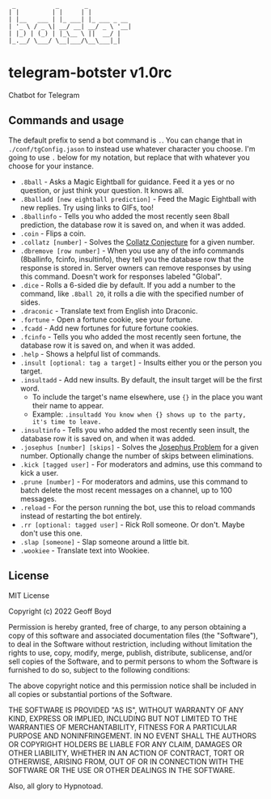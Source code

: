 ```
 _           _       _             
| |         | |     | |           
| |__   ___ | |_ ___| |_ ___ _ __
| '_ \ / _ \| __/ __| __/ _ \ '__|
| |_) | (_) | |_\__ \ ||  __/ |   
|_.__/ \___/ \__|___/\__\___|_|   

```                                
# telegram-botster v1.0rc
Chatbot for Telegram

## Commands and usage
The default prefix to send a bot command is `.`. You can change that in `./conf/tgConfig.jason` to instead use whatever character you choose. I'm going to use `.` below for my notation, but replace that with whatever you choose for your instance.
- `.8ball` - Asks a Magic Eightball for guidance. Feed it a yes or no question, or just think your question. It knows all.
- `.8balladd [new eightball prediction]` - Feed the Magic Eightball with new replies. Try using links to GIFs, too!
- `.8ballinfo` - Tells you who added the most recently seen 8ball prediction, the database row it is saved on, and when it was added.
- `.coin` - Flips a coin.
- `.collatz [number]` - Solves the [Collatz Conjecture](https://en.wikipedia.org/wiki/Collatz_conjecture) for a given number.
- `.dbremove [row number]` - When you use any of the info commands (8ballinfo, fcinfo, insultinfo), they tell you the database row that the response is stored in. Server owners can remove responses by using this command. Doesn't work for responses labeled "Global".
- `.dice` - Rolls a 6-sided die by default. If you add a number to the command, like `.8ball 20`, it rolls a die with the specified number of sides.
- `.draconic` - Translate text from English into Draconic.
- `.fortune` - Open a fortune cookie, see your fortune.
- `.fcadd` - Add new fortunes for future fortune cookies.
- `.fcinfo` - Tells you who added the most recently seen fortune, the database row it is saved on, and when it was added.
- `.help` - Shows a helpful list of commands.
- `.insult [optional: tag a target]` - Insults either you or the person you target.
- `.insultadd` - Add new insults. By default, the insult target will be the first word.
  - To include the target's name elsewhere, use `{}` in the place you want their name to appear.
  - Example: `.insultadd You know when {} shows up to the party, it's time to leave.`
- `.insultinfo` - Tells you who added the most recently seen insult, the database row it is saved on, and when it was added.
- `.josephus [number] [skips]` - Solves the [Josephus Problem](https://en.wikipedia.org/wiki/Josephus_problem) for a given number. Optionally change the number of skips between eliminations.
- `.kick [tagged user]` - For moderators and admins, use this command to kick a user.
- `.prune [number]` - For moderators and admins, use this command to batch delete the most recent messages on a channel, up to 100 messages.
- `.reload` - For the person running the bot, use this to reload commands instead of restarting the bot entirely.
- `.rr [optional: tagged user]` - Rick Roll someone. Or don't. Maybe don't use this one.
- `.slap [someone]` - Slap someone around a little bit.
- `.wookiee` - Translate text into Wookiee.

## License

MIT License

Copyright (c) 2022 Geoff Boyd

Permission is hereby granted, free of charge, to any person obtaining a copy
of this software and associated documentation files (the "Software"), to deal
in the Software without restriction, including without limitation the rights
to use, copy, modify, merge, publish, distribute, sublicense, and/or sell
copies of the Software, and to permit persons to whom the Software is
furnished to do so, subject to the following conditions:

The above copyright notice and this permission notice shall be included in all
copies or substantial portions of the Software.

THE SOFTWARE IS PROVIDED "AS IS", WITHOUT WARRANTY OF ANY KIND, EXPRESS OR
IMPLIED, INCLUDING BUT NOT LIMITED TO THE WARRANTIES OF MERCHANTABILITY,
FITNESS FOR A PARTICULAR PURPOSE AND NONINFRINGEMENT. IN NO EVENT SHALL THE
AUTHORS OR COPYRIGHT HOLDERS BE LIABLE FOR ANY CLAIM, DAMAGES OR OTHER
LIABILITY, WHETHER IN AN ACTION OF CONTRACT, TORT OR OTHERWISE, ARISING FROM,
OUT OF OR IN CONNECTION WITH THE SOFTWARE OR THE USE OR OTHER DEALINGS IN THE
SOFTWARE.

Also, all glory to Hypnotoad.
